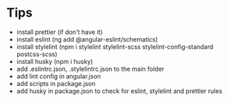 # Tips

- install prettier (if don't have it)
- install eslint (ng add @angular-eslint/schematics)
- install stylelint (npm i stylelint stylelint-scss stylelint-config-standard postcss-scss)
- install husky (npm i husky)
- add .eslintrc.json, .stylelintrc.json to the main folder
- add lint config in angular.json
- add scripts in package.json
- add husky in package.json to check for eslint, stylelint and prettier rules
